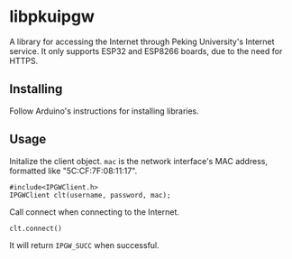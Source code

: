 # libpkuipgw

A library for accessing the Internet through Peking University's Internet service. It only supports ESP32 and ESP8266 boards, due to the need for HTTPS. 

## Installing

Follow Arduino's instructions for installing libraries. 

## Usage

Initalize the client object. `mac` is the network interface's MAC address, formatted like "5C:CF:7F:08:11:17".
```
#include<IPGWClient.h>
IPGWClient clt(username, password, mac);
```
Call connect when connecting to the Internet.
```
clt.connect()
```
It will return `IPGW_SUCC` when successful.


